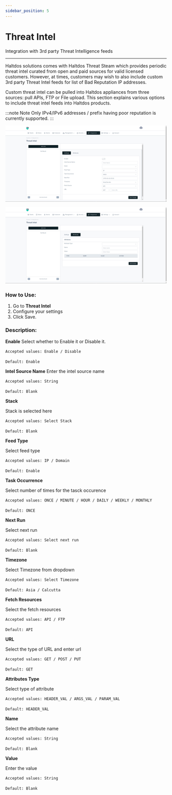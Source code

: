 ```yaml
---
sidebar_position: 5
---
```


# Threat Intel

Integration with 3rd party Threat Intelligence feeds

---

Haltdos solutions comes with Haltdos Threat Steam which provides periodic threat intel curated from open and paid sources for valid licensed customers. However, at times, customers may wish to also include custom 3rd party Threat Intel feeds for list of Bad Reputation IP addresses.

Custom threat intel can be pulled into Haltdos appliances from three sources: pull APIs, FTP or File upload. This section explains various options to include threat intel feeds into Haltdos products.

:::note Note
Only IPv4/IPv6 addresses / prefix having poor reputation is currently supported.
:::

![threat_feeds](/img/platform/v8/docs/tIntel1.png)

![threat_feeds](/img/platform/v8/docs/threatIntel2.png)

### How to Use:

1. Go to **Threat Intel**
2. Configure your settings
3. Click Save.
  
### Description:

**Enable**
Select whether to Enable it or Disable it. 

    Accepted values: Enable / Disable

    Default: Enable 

**Intel Source Name**
Enter the intel source name

    Accepted values: String

    Default: Blank 

**Stack**

Stack is selected here

    Accepted values: Select Stack

    Default: Blank 

**Feed Type**

Select feed type

    Accepted values: IP / Domain

    Default: Enable 

**Task Occurrence**

Select number of times for the tasck occurence

    Accepted values: ONCE / MINUTE / HOUR / DAILY / WEEKLY / MONTHLY

    Default: ONCE 

**Next Run**

Select next run

    Accepted values: Select next run

    Default: Blank 

**Timezone**

Select Timezone from dropdown

    Accepted values: Select Timezone

    Default: Asia / Calcutta 

**Fetch Resources**

Select the fetch resources

    Accepted values: API / FTP

    Default: API 

**URL**

Select the type of URL and enter url

    Accepted values: GET / POST / PUT

    Default: GET

**Attributes Type**

Select type of attribute

    Accepted values: HEADER_VAL / ARGS_VAL / PARAM_VAL

    Default: HEADER_VAL

**Name**

Select the attribute name

    Accepted values: String

    Default: Blank

**Value**

Enter the value 

    Accepted values: String

    Default: Blank

